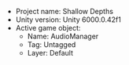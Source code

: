 <!-- UNITY CODE ASSIST INSTRUCTIONS START -->
- Project name: Shallow Depths
- Unity version: Unity 6000.0.42f1
- Active game object:
  - Name: AudioManager
  - Tag: Untagged
  - Layer: Default
<!-- UNITY CODE ASSIST INSTRUCTIONS END -->